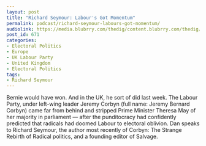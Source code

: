 ```yaml
---
layout: post
title: "Richard Seymour: Labour's Got Momentum"
permalink: podcast/richard-seymour-labours-got-momentum/
audiolink: https://media.blubrry.com/thedig/content.blubrry.com/thedig/The_Dig_-_EP_30_-Seymour.mp3
post_id: 671
categories: 
- Electoral Politics
- Europe
- UK Labour Party
- United Kingdom
- Electoral Politics
tags: 
- Richard Seymour
---
```


Bernie would have won. And in the UK, he sort of did last week. The Labour Party, under left-wing leader Jeremy Corbyn (full name: Jeremy Bernard Corbyn) came far from behind and stripped Prime Minister Theresa May of her majority in parliament — after the punditocracy had confidently predicted that radicals had doomed Labour to electoral oblivion. Dan speaks to Richard Seymour, the author most recently of Corbyn: The Strange Rebirth of Radical politics, and a founding editor of Salvage.
